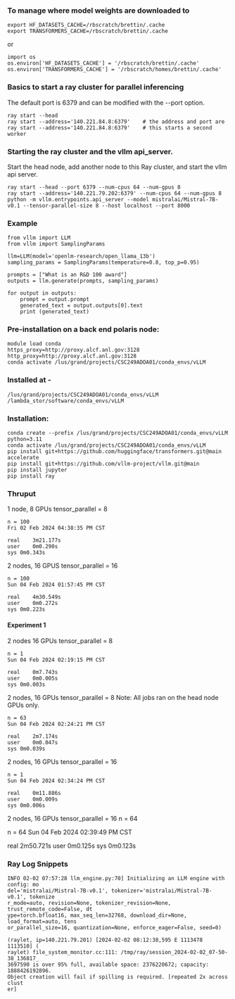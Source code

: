 ### To manage where model weights are downloaded to
	export HF_DATASETS_CACHE=/rbscratch/brettin/.cache
	export TRANSFORMERS_CACHE=/rbscratch/brettin/.cache

 or

 	import os
  	os.environ['HF_DATASETS_CACHE'] = '/rbscratch/brettin/.cache'
   	os.environ['TRANSFORMERS_CACHE'] = '/rbscratch/homes/brettin/.cache'

### Basics to start a ray cluster for parallel inferencing
The default port is 6379 and can be modified with the --port option.

	ray start --head
	ray start --address='140.221.84.8:6379'    # the address and port are
 	ray start --address='140.221.84.8:6379'    # this starts a second worker

### Starting the ray cluster and the vllm api_server.

Start the head node, add another node to this Ray cluster, and start the vllm api server.

	ray start --head --port 6379 --num-cpus 64 --num-gpus 8
	ray start --address='140.221.79.202:6379' --num-cpus 64 --num-gpus 8
 	python -m vllm.entrypoints.api_server --model mistralai/Mistral-7B-v0.1 --tensor-parallel-size 8 --host localhost --port 8000

### Example

	from vllm import LLM
	from vllm import SamplingParams
	
	llm=LLM(model='openlm-research/open_llama_13b')
	sampling_params = SamplingParams(temperature=0.8, top_p=0.95)
	
	prompts = ["What is an R&D 100 award"]
	outputs = llm.generate(prompts, sampling_params)
	
	for output in outputs:
		prompt = output.prompt
		generated_text = output.outputs[0].text
		print (generated_text)



### Pre-installation on a back end polaris node:
	module load conda
	https_proxy=http://proxy.alcf.anl.gov:3128
	http_proxy=http://proxy.alcf.anl.gov:3128
	conda activate /lus/grand/projects/CSC249ADOA01/conda_envs/vLLM




### Installed at -
	/lus/grand/projects/CSC249ADOA01/conda_envs/vLLM
 	/lambda_stor/software/conda_envs/vLLM


### Installation:

	conda create --prefix /lus/grand/projects/CSC249ADOA01/conda_envs/vLLM python=3.11
	conda activate /lus/grand/projects/CSC249ADOA01/conda_envs/vLLM
	pip install git+https://github.com/huggingface/transformers.git@main accelerate
	pip install git+https://github.com/vllm-project/vllm.git@main
	pip install jupyter
	pip install ray





### Thruput

1 node, 8 GPUs
tensor_parallel = 8

	n = 100
	Fri 02 Feb 2024 04:38:35 PM CST
	
	real	3m21.177s	
	user	0m0.290s
	sys	0m0.343s

 2 nodes, 16 GPUS
 tensor_parallel = 16

	n = 100
	Sun 04 Feb 2024 01:57:45 PM CST
	
	real	4m30.549s
	user	0m0.272s
	sys	0m0.223s

#### Experiment 1

 
 2 nodes 16 GPUs
 tensor_parallel = 8

 	n = 1
  	Sun 04 Feb 2024 02:19:15 PM CST

	real	0m7.743s
	user	0m0.005s
	sys	0m0.003s

 2 nodes, 16 GPUs
 tensor_parallel = 8
 Note: All jobs ran on the head node GPUs only.

	n = 63
	Sun 04 Feb 2024 02:24:21 PM CST
	
	real	2m7.174s
	user	0m0.047s
	sys	0m0.039s

2 nodes, 16 GPUs
tensor_parallel = 16

	n = 1
	Sun 04 Feb 2024 02:34:24 PM CST
	
	real	0m11.886s
	user	0m0.009s
	sys	0m0.006s

2 nodes, 16 GPUs
tensor_parallel = 16
n = 64

n = 64
Sun 04 Feb 2024 02:39:49 PM CST

real	2m50.721s
user	0m0.125s
sys	0m0.123s




### Ray Log Snippets

	INFO 02-02 07:57:28 llm_engine.py:70] Initializing an LLM engine with config: mo
	del='mistralai/Mistral-7B-v0.1', tokenizer='mistralai/Mistral-7B-v0.1', tokenize
	r_mode=auto, revision=None, tokenizer_revision=None, trust_remote_code=False, dt
	ype=torch.bfloat16, max_seq_len=32768, download_dir=None, load_format=auto, tens
	or_parallel_size=16, quantization=None, enforce_eager=False, seed=0)

	(raylet, ip=140.221.79.201) [2024-02-02 08:12:38,595 E 1113478 1113510] (
	raylet) file_system_monitor.cc:111: /tmp/ray/session_2024-02-02_07-50-38_136817_
	3697590 is over 95% full, available space: 2376220672; capacity: 1888426192896. 
	Object creation will fail if spilling is required. [repeated 2x across clust
	er]


 


